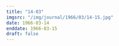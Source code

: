 ```yaml
---
title: "14-03"
imgsrc: "/img/journal/1966/03/14-15.jpg"
date: 1966-03-14
enddate: 1966-03-15
draft: false
---
```


<!-- fix pre-formatted input -->
